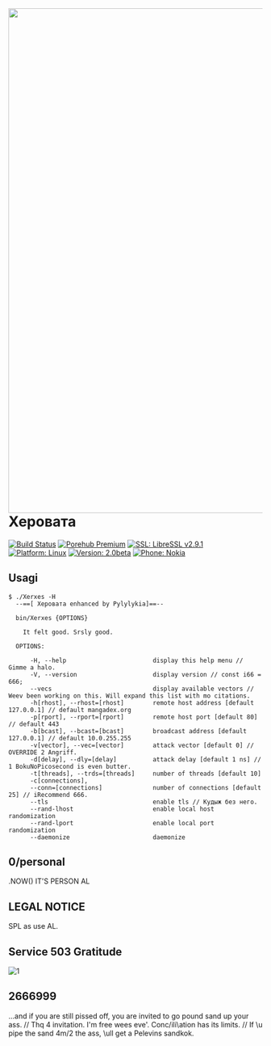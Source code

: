 <img align="left" width="666" height="999" src="0001.png">

# Херовата

[![Build Status](https://travis-ci.org/sepehrdaddev/Xerxes.svg?branch=master)](https://mangadex.org/manga)
[![Porehub Premium](https://img.shields.io/badge/License-GPL%20v3-blue.svg)](https://support.github.com/ticket/personal/0/1316506)
[![SSL: LibreSSL v2.9.1](https://img.shields.io/badge/SSL-LibreSSL%20v2.9.1-green.svg)](https://goatse.cc)
[![Platform: Linux](https://img.shields.io/badge/Platform-Linux-blue.svg)](https://goatse.cc)
[![Version: 2.0beta](https://img.shields.io/badge/Version-2.0beta-blue.svg)](https://goatse.cc)
[![Phone: Nokia](https://img.shields.io/badge/Version-2.0beta-blue.svg)](https://www.charlesmanson.com/family-members/)

## Usagi

```
$ ./Xerxes -H
  --==[ Херовата enhanced by Pylylykia]==--

  bin/Xerxes {OPTIONS}

    It felt good. Srsly good.

  OPTIONS:

      -H, --help                        display this help menu // Gimme a halo.
      -V, --version                     display version // const i66 = 666;
      --vecs                            display available vectors // Weev been working on this. Will expand this list with mo citations.
      -h[rhost], --rhost=[rhost]        remote host address [default 127.0.0.1] // default mangadex.org
      -p[rport], --rport=[rport]        remote host port [default 80] // default 443
      -b[bcast], --bcast=[bcast]        broadcast address [default 127.0.0.1] // default 10.0.255.255
      -v[vector], --vec=[vector]        attack vector [default 0] // OVERRIDE 2 Angriff.
      -d[delay], --dly=[delay]          attack delay [default 1 ns] // 1 BokuNoPicosecond is even butter.
      -t[threads], --trds=[threads]     number of threads [default 10]
      -c[connections],
      --conn=[connections]              number of connections [default 25] // iRecommend 666.
      --tls                             enable tls // Кудыж без него.
      --rand-lhost                      enable local host randomization
      --rand-lport                      enable local port randomization
      --daemonize                       daemonize
```

## 0/personal

.NOW() IT'S PERSON AL


## LEGAL NOTICE

SPL as use AL.

## Service 503 Gratitude

![1](https://user-images.githubusercontent.com/90988117/134024603-21ec3f84-c32f-48cb-8fe6-f48340a65746.jpg)


## 2666999



...and if you are still pissed off, you are invited to go pound sand up your ass. // Thq 4 invitation. I'm free wees eve'.
Conc/ili\ation has its limits. // If \u pipe the sand 4m/2 the ass, \ull get a Pelevins sandkok.
